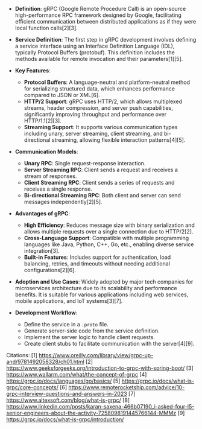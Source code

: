 - **Definition**: gRPC (Google Remote Procedure Call) is an open-source high-performance RPC framework designed by Google, facilitating efficient communication between distributed applications as if they were local function calls[2][3].

- **Service Definition**: The first step in gRPC development involves defining a service interface using an Interface Definition Language (IDL), typically Protocol Buffers (protobuf). This definition includes the methods available for remote invocation and their parameters[1][5].

- **Key Features**:
  - **Protocol Buffers**: A language-neutral and platform-neutral method for serializing structured data, which enhances performance compared to JSON or XML[6].
  - **HTTP/2 Support**: gRPC uses HTTP/2, which allows multiplexed streams, header compression, and server push capabilities, significantly improving throughput and performance over HTTP/1.1[2][3].
  - **Streaming Support**: It supports various communication types including unary, server streaming, client streaming, and bi-directional streaming, allowing flexible interaction patterns[4][5].

- **Communication Models**:
  - **Unary RPC**: Single request-response interaction.
  - **Server Streaming RPC**: Client sends a request and receives a stream of responses.
  - **Client Streaming RPC**: Client sends a series of requests and receives a single response.
  - **Bi-directional Streaming RPC**: Both client and server can send messages independently[2][5].

- **Advantages of gRPC**:
  - **High Efficiency**: Reduces message size with binary serialization and allows multiple requests over a single connection due to HTTP/2[2].
  - **Cross-Language Support**: Compatible with multiple programming languages like Java, Python, C++, Go, etc., enabling diverse service integration[3].
  - **Built-in Features**: Includes support for authentication, load balancing, retries, and timeouts without needing additional configurations[2][6].

- **Adoption and Use Cases**: Widely adopted by major tech companies for microservices architecture due to its scalability and performance benefits. It is suitable for various applications including web services, mobile applications, and IoT systems[3][7].

- **Development Workflow**:
  - Define the service in a `.proto` file.
  - Generate server-side code from the service definition.
  - Implement the server logic to handle client requests.
  - Create client stubs to facilitate communication with the server[4][9].

Citations:
[1] https://www.oreilly.com/library/view/grpc-up-and/9781492058328/ch01.html
[2] https://www.geeksforgeeks.org/introduction-to-grpc-with-spring-boot/
[3] https://www.wallarm.com/what/the-concept-of-grpc
[4] https://grpc.io/docs/languages/go/basics/
[5] https://grpc.io/docs/what-is-grpc/core-concepts/
[6] https://www.remoterocketship.com/advice/10-grpc-interview-questions-and-answers-in-2023
[7] https://www.altexsoft.com/blog/what-is-grpc/
[8] https://www.linkedin.com/posts/karan-saxena-466b07190_i-asked-four-l5-senior-engineers-about-the-activity-7258098191445766144-MMMz
[9] https://grpc.io/docs/what-is-grpc/introduction/